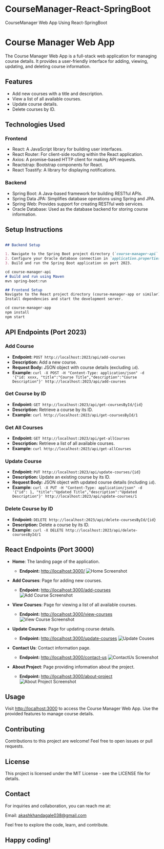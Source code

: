 # CourseManager-React-SpringBoot
CourseManager Web App Using React-SpringBoot

# Course Manager Web App

The Course Manager Web App is a full-stack web application for managing course details. It provides a user-friendly interface for adding, viewing, updating, and deleting course information.

## Features

- Add new courses with a title and description.
- View a list of all available courses.
- Update course details.
- Delete courses by ID.

## Technologies Used

### Frontend
- React: A JavaScript library for building user interfaces.
- React Router: For client-side routing within the React application.
- Axios: A promise-based HTTP client for making API requests.
- Reactstrap: Bootstrap components for React.
- React Toastify: A library for displaying notifications.

### Backend
- Spring Boot: A Java-based framework for building RESTful APIs.
- Spring Data JPA: Simplifies database operations using Spring and JPA.
- Spring Web: Provides support for creating RESTful web services.
- Oracle Database: Used as the database backend for storing course information.

## Setup Instructions

```markdown

## Backend Setup

1. Navigate to the Spring Boot project directory (`course-manager-api` or similar).
2. Configure your Oracle database connection in `application.properties` or `application.yml`.
3. Build and run the Spring Boot application on port 2023.

cd course-manager-api
# Build and run using Maven
mvn spring-boot:run

## Frontend Setup
Navigate to the React project directory (course-manager-app or similar).
Install dependencies and start the development server.

cd course-manager-app
npm install
npm start
```

## API Endpoints (Port 2023)

### Add Course 
- **Endpoint:** `POST http://localhost:2023/api/add-courses`
- **Description:** Add a new course.
- **Request Body:** JSON object with course details (excluding `id`).
- **Example:** `curl -X POST -H "Content-Type: application/json" -d '{"id: xxxx, "title":"Course Title","description":"Course Description"}' http://localhost:2023/api/add-courses`

### Get Course by ID
- **Endpoint:** `GET http://localhost:2023/api/get-coursesById/{id}`
- **Description:** Retrieve a course by its ID.
- **Example:** `curl http://localhost:2023/api/get-coursesById/1`

### Get All Courses
- **Endpoint:** `GET http://localhost:2023/api/get-allCourses`
- **Description:** Retrieve a list of all available courses.
- **Example:** `curl http://localhost:2023/api/get-allCourses`

### Update Course
- **Endpoint:** `PUT http://localhost:2023/api/update-courses/{id}`
- **Description:** Update an existing course by its ID.
- **Request Body:** JSON object with updated course details (including `id`).
- **Example:** `curl -X PUT -H "Content-Type: application/json" -d '{"id": 1, "title":"Updated Title","description":"Updated Description"}' http://localhost:2023/api/update-courses/1`

### Delete Course by ID
- **Endpoint:** `DELETE http://localhost:2023/api/delete-coursesById/{id}`
- **Description:** Delete a course by its ID.
- **Example:** `curl -X DELETE http://localhost:2023/api/delete-coursesById/1`

## React Endpoints (Port 3000)

- **Home**: The landing page of the application.
  - **Endpoint:** [http://localhost:3000/](http://localhost:3000/)
![Home Screenshot](https://github.com/sKyi01/CourseManager-React-SpringBoot/raw/43f5a3155ff69cf764f347f2f7197c8d7c3b95fc/course_manager/src/img/Home.png)



- **Add Courses**: Page for adding new courses.
  - **Endpoint:** [http://localhost:3000/add-courses](http://localhost:3000/add-courses)
  ![Add Course Screenshot](https://github.com/sKyi01/CourseManager-React-SpringBoot/raw/43f5a3155ff69cf764f347f2f7197c8d7c3b95fc/course_manager/src/img/AddCourses.png)

- **View Courses**: Page for viewing a list of all available courses.
  - **Endpoint:** [http://localhost:3000/view-courses](http://localhost:3000/view-courses)
   ![View Course Screenshot](https://github.com/sKyi01/CourseManager-React-SpringBoot/raw/43f5a3155ff69cf764f347f2f7197c8d7c3b95fc/course_manager/src/img/AllCourses.png)

- **Update Courses**: Page for updating course details.
  - **Endpoint:** [http://localhost:3000/update-courses](http://localhost:3000/update-courses)
![Update Couses](https://github.com/sKyi01/CourseManager-React-SpringBoot/blob/62e53ef595d47790153d1f2958b1909fb441b6e0/course_manager/src/img/UpdateCouses.png)

- **Contact Us**: Contact information page.
  - **Endpoint:** [http://localhost:3000/contact-us](http://localhost:3000/contact-us)
   ![ContactUs Screenshot](https://github.com/sKyi01/CourseManager-React-SpringBoot/raw/43f5a3155ff69cf764f347f2f7197c8d7c3b95fc/course_manager/src/img/ContactUs.png)

- **About Project**: Page providing information about the project.
  - **Endpoint:** [http://localhost:3000/about-project](http://localhost:3000/about-project)
   ![About Project Screenshot](https://github.com/sKyi01/CourseManager-React-SpringBoot/raw/43f5a3155ff69cf764f347f2f7197c8d7c3b95fc/course_manager/src/img/AboutProject.png)



## Usage

Visit [http://localhost:3000](http://localhost:3000) to access the Course Manager Web App.
Use the provided features to manage course details.

## Contributing

Contributions to this project are welcome! Feel free to open issues or pull requests.

## License

This project is licensed under the MIT License - see the LICENSE file for details.


## Contact
For inquiries and collaboration, you can reach me at:

Email: akashkhandagale038@gmail.com

Feel free to explore the code, learn, and contribute.

## Happy coding!


